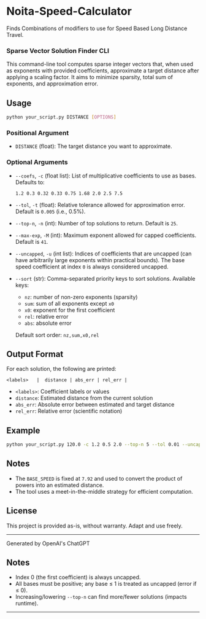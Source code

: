 # Noita-Speed-Calculator
Finds Combinations of modifiers to use for Speed Based Long Distance Travel.

### Sparse Vector Solution Finder CLI

This command-line tool computes sparse integer vectors that, when used as exponents with provided coefficients, approximate a target distance after applying a scaling factor. It aims to minimize sparsity, total sum of exponents, and approximation error.

## Usage

```bash
python your_script.py DISTANCE [OPTIONS]
```

### Positional Argument

* `DISTANCE` (float):
  The target distance you want to approximate.

### Optional Arguments

* `--coefs`, `-c` (float list):
  List of multiplicative coefficients to use as bases. Defaults to:

  ```
  1.2 0.3 0.32 0.33 0.75 1.68 2.0 2.5 7.5
  ```

* `--tol`, `-t` (float):
  Relative tolerance allowed for approximation error. Default is `0.005` (i.e., 0.5%).

* `--top-n`, `-n` (int):
  Number of top solutions to return. Default is `25`.

* `--max-exp`, `-M` (int):
  Maximum exponent allowed for capped coefficients. Default is `41`.

* `--uncapped`, `-u` (int list):
  Indices of coefficients that are uncapped (can have arbitrarily large exponents within practical bounds). The base speed coefficient at index `0` is always considered uncapped.

* `--sort` (str):
  Comma-separated priority keys to sort solutions. Available keys:

  * `nz`: number of non-zero exponents (sparsity)
  * `sum`: sum of all exponents except `x0`
  * `x0`: exponent for the first coefficient
  * `rel`: relative error
  * `abs`: absolute error

  Default sort order: `nz,sum,x0,rel`

## Output Format

For each solution, the following are printed:

```
<labels>   |  distance | abs_err | rel_err |
```

* `<labels>`: Coefficient labels or values
* `distance`: Estimated distance from the current solution
* `abs_err`: Absolute error between estimated and target distance
* `rel_err`: Relative error (scientific notation)

## Example

```bash
python your_script.py 120.0 -c 1.2 0.5 2.0 --top-n 5 --tol 0.01 --uncapped 0 --sort nz,sum,rel
```

## Notes

* The `BASE_SPEED` is fixed at `7.92` and used to convert the product of powers into an estimated distance.
* The tool uses a meet-in-the-middle strategy for efficient computation.

## License

This project is provided as-is, without warranty. Adapt and use freely.

---

Generated by OpenAI's ChatGPT


## Notes

* Index 0 (the first coefficient) is always uncapped.
* All bases must be positive; any base ≤ 1 is treated as uncapped (error if ≤ 0).
* Increasing/lowering `--top-n` can find more/fewer solutions (impacts runtime).

---


